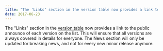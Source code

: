```yaml
---
title: "The 'Links' section in the version table now provides a link to the public announce of each version on the list."
date: 2017-06-23
---
```


The "Links" section in the [version table](http://www.haproxy.org/) now provides a link to the public announce of each version on the list. This will ensure that all versions are always covered in details for everyone. The News section will only be updated for breaking news, and not for every new minor release anymore.
